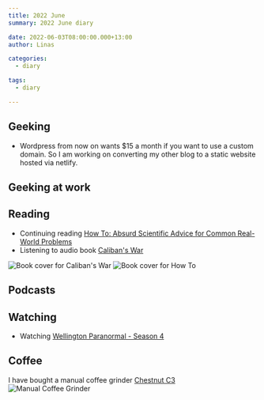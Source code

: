 ```yaml
---
title: 2022 June
summary: 2022 June diary

date: 2022-06-03T08:00:00.000+13:00
author: Linas

categories:
  - diary

tags:
  - diary

---
```


## Geeking

* Wordpress from now on wants $15 a month if you want to use a custom domain. So I am working on converting my other blog to a static website hosted via netlify. 

## Geeking at work


## Reading

* Continuing reading [How To: Absurd Scientific Advice for Common Real-World Problems](https://www.goodreads.com/book/show/43852758-how-to)
* Listening to audio book [Caliban's War](https://en.wikipedia.org/wiki/Caliban%27s_War)

![Book cover for Caliban's War](/2022/2022-05-calibans-war.jpg) ![Book cover for How To](/2022/2022-05-howto.jpg)

## Podcasts


## Watching

- Watching [Wellington Paranormal - Season 4](https://www.imdb.com/title/tt6109562/episodes?season=4)

## Coffee

I have bought a manual coffee grinder [Chestnut C3](https://a.aliexpress.com/_mNj5P0q)
![Manual Coffee Grinder](/2022/2022-06-grinder.jpg)
